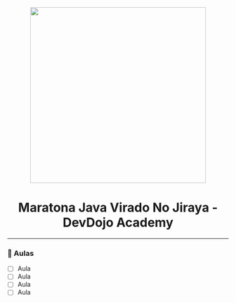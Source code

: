 <div align="center">
    <img src="[https://www.rocketseat.com.br/_next/static/media/rocketseat-logo.a329c198.svg](https://devdojo.academy/images/LOGO_WHITE.svg)" width="400">
    <h1>Maratona Java Virado No Jiraya - DevDojo Academy</h1>
    <hr>
</div>

### :memo: Aulas
- [ ] Aula
- [ ] Aula
- [ ] Aula
- [ ] Aula
